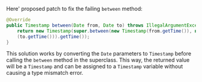 Here' proposed patch to fix the failing `between` method:

```java
@Override
public Timestamp between(Date from, Date to) throws IllegalArgumentException {
    return new Timestamp(super.between(new Timestamp(from.getTime()), new Timcast paramter to Timestamp
    (to.getTime())).getTime());
}
```
This solution works by converting the `Date` parameters to `Timestamp` before calling the `between` method in the superclass. This way, the returned value will be a `Timestamp` and can be assigned to a `Timestamp` variable without causing a type mismatch error.